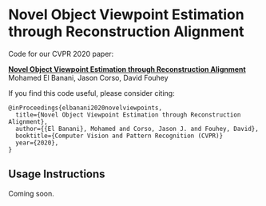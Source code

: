 Novel Object Viewpoint Estimation through Reconstruction Alignment
====================================

Code for our CVPR 2020 paper:

**[Novel Object Viewpoint Estimation through Reconstruction Alignment][1]**  
Mohamed El Banani, Jason Corso, David Fouhey

If you find this code useful, please consider citing:  
```text
@inProceedings{elbanani2020novelviewpoints,
  title={Novel Object Viewpoint Estimation through Reconstruction Alignment},
  author={{El Banani}, Mohamed and Corso, Jason J. and Fouhey, David},
  booktitle={Computer Vision and Pattern Recognition (CVPR)}
  year={2020},
}
```

Usage Instructions
------------------

Coming soon. 


[1]: https://mbanani.github.io/novelviewpoints/
